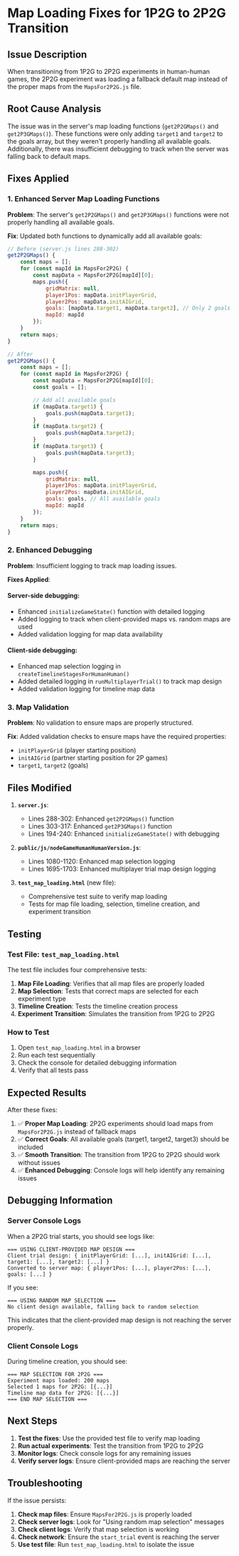 # Map Loading Fixes for 1P2G to 2P2G Transition

## Issue Description

When transitioning from 1P2G to 2P2G experiments in human-human games, the 2P2G experiment was loading a fallback default map instead of the proper maps from the `MapsFor2P2G.js` file.

## Root Cause Analysis

The issue was in the server's map loading functions (`get2P2GMaps()` and `get2P3GMaps()`). These functions were only adding `target1` and `target2` to the goals array, but they weren't properly handling all available goals. Additionally, there was insufficient debugging to track when the server was falling back to default maps.

## Fixes Applied

### 1. Enhanced Server Map Loading Functions

**Problem**: The server's `get2P2GMaps()` and `get2P3GMaps()` functions were not properly handling all available goals.

**Fix**: Updated both functions to dynamically add all available goals:

```javascript
// Before (server.js lines 288-302)
get2P2GMaps() {
    const maps = [];
    for (const mapId in MapsFor2P2G) {
        const mapData = MapsFor2P2G[mapId][0];
        maps.push({
            gridMatrix: null,
            player1Pos: mapData.initPlayerGrid,
            player2Pos: mapData.initAIGrid,
            goals: [mapData.target1, mapData.target2], // Only 2 goals
            mapId: mapId
        });
    }
    return maps;
}

// After
get2P2GMaps() {
    const maps = [];
    for (const mapId in MapsFor2P2G) {
        const mapData = MapsFor2P2G[mapId][0];
        const goals = [];

        // Add all available goals
        if (mapData.target1) {
            goals.push(mapData.target1);
        }
        if (mapData.target2) {
            goals.push(mapData.target2);
        }
        if (mapData.target3) {
            goals.push(mapData.target3);
        }

        maps.push({
            gridMatrix: null,
            player1Pos: mapData.initPlayerGrid,
            player2Pos: mapData.initAIGrid,
            goals: goals, // All available goals
            mapId: mapId
        });
    }
    return maps;
}
```

### 2. Enhanced Debugging

**Problem**: Insufficient logging to track map loading issues.

**Fixes Applied**:

#### Server-side debugging:
- Enhanced `initializeGameState()` function with detailed logging
- Added logging to track when client-provided maps vs. random maps are used
- Added validation logging for map data availability

#### Client-side debugging:
- Enhanced map selection logging in `createTimelineStagesForHumanHuman()`
- Added detailed logging in `runMultiplayerTrial()` to track map design
- Added validation logging for timeline map data

### 3. Map Validation

**Problem**: No validation to ensure maps are properly structured.

**Fix**: Added validation checks to ensure maps have the required properties:
- `initPlayerGrid` (player starting position)
- `initAIGrid` (partner starting position for 2P games)
- `target1`, `target2` (goals)

## Files Modified

1. **`server.js`**:
   - Lines 288-302: Enhanced `get2P2GMaps()` function
   - Lines 303-317: Enhanced `get2P3GMaps()` function
   - Lines 194-240: Enhanced `initializeGameState()` with debugging

2. **`public/js/nodeGameHumanHumanVersion.js`**:
   - Lines 1080-1120: Enhanced map selection logging
   - Lines 1695-1703: Enhanced multiplayer trial map design logging

3. **`test_map_loading.html`** (new file):
   - Comprehensive test suite to verify map loading
   - Tests for map file loading, selection, timeline creation, and experiment transition

## Testing

### Test File: `test_map_loading.html`

The test file includes four comprehensive tests:

1. **Map File Loading**: Verifies that all map files are properly loaded
2. **Map Selection**: Tests that correct maps are selected for each experiment type
3. **Timeline Creation**: Tests the timeline creation process
4. **Experiment Transition**: Simulates the transition from 1P2G to 2P2G

### How to Test

1. Open `test_map_loading.html` in a browser
2. Run each test sequentially
3. Check the console for detailed debugging information
4. Verify that all tests pass

## Expected Results

After these fixes:

1. ✅ **Proper Map Loading**: 2P2G experiments should load maps from `MapsFor2P2G.js` instead of fallback maps
2. ✅ **Correct Goals**: All available goals (target1, target2, target3) should be included
3. ✅ **Smooth Transition**: The transition from 1P2G to 2P2G should work without issues
4. ✅ **Enhanced Debugging**: Console logs will help identify any remaining issues

## Debugging Information

### Server Console Logs

When a 2P2G trial starts, you should see logs like:
```
=== USING CLIENT-PROVIDED MAP DESIGN ===
Client trial design: { initPlayerGrid: [...], initAIGrid: [...], target1: [...], target2: [...] }
Converted to server map: { player1Pos: [...], player2Pos: [...], goals: [...] }
```

If you see:
```
=== USING RANDOM MAP SELECTION ===
No client design available, falling back to random selection
```

This indicates that the client-provided map design is not reaching the server properly.

### Client Console Logs

During timeline creation, you should see:
```
=== MAP SELECTION FOR 2P2G ===
Experiment maps loaded: 200 maps
Selected 1 maps for 2P2G: [{...}]
Timeline map data for 2P2G: [{...}]
=== END MAP SELECTION ===
```

## Next Steps

1. **Test the fixes**: Use the provided test file to verify map loading
2. **Run actual experiments**: Test the transition from 1P2G to 2P2G
3. **Monitor logs**: Check console logs for any remaining issues
4. **Verify server logs**: Ensure client-provided maps are reaching the server

## Troubleshooting

If the issue persists:

1. **Check map files**: Ensure `MapsFor2P2G.js` is properly loaded
2. **Check server logs**: Look for "Using random map selection" messages
3. **Check client logs**: Verify that map selection is working
4. **Check network**: Ensure the `start_trial` event is reaching the server
5. **Use test file**: Run `test_map_loading.html` to isolate the issue